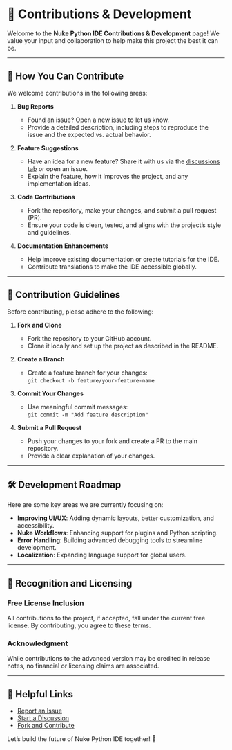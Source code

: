 # 🤝 Contributions & Development

Welcome to the **Nuke Python IDE Contributions & Development** page! We value your input and collaboration to help make this project the best it can be.

---

## 🌟 How You Can Contribute

We welcome contributions in the following areas:

1. **Bug Reports**  
   - Found an issue? Open a [new issue](https://github.com/your-repo/issues) to let us know.
   - Provide a detailed description, including steps to reproduce the issue and the expected vs. actual behavior.

2. **Feature Suggestions**  
   - Have an idea for a new feature? Share it with us via the [discussions tab](https://github.com/your-repo/discussions) or open an issue.
   - Explain the feature, how it improves the project, and any implementation ideas.

3. **Code Contributions**  
   - Fork the repository, make your changes, and submit a pull request (PR).
   - Ensure your code is clean, tested, and aligns with the project’s style and guidelines.

4. **Documentation Enhancements**  
   - Help improve existing documentation or create tutorials for the IDE.
   - Contribute translations to make the IDE accessible globally.

---

## 📜 Contribution Guidelines

Before contributing, please adhere to the following:

1. **Fork and Clone**  
   - Fork the repository to your GitHub account.
   - Clone it locally and set up the project as described in the README.

2. **Create a Branch**  
   - Create a feature branch for your changes:  
     `git checkout -b feature/your-feature-name`

3. **Commit Your Changes**  
   - Use meaningful commit messages:  
     `git commit -m "Add feature description"`

4. **Submit a Pull Request**  
   - Push your changes to your fork and create a PR to the main repository.
   - Provide a clear explanation of your changes.

---

## 🛠️ Development Roadmap

Here are some key areas we are currently focusing on:

- **Improving UI/UX**: Adding dynamic layouts, better customization, and accessibility.
- **Nuke Workflows**: Enhancing support for plugins and Python scripting.
- **Error Handling**: Building advanced debugging tools to streamline development.
- **Localization**: Expanding language support for global users.

---

## 🎉 Recognition and Licensing

### Free License Inclusion
All contributions to the project, if accepted, fall under the current free license. By contributing, you agree to these terms.

### Acknowledgment
While contributions to the advanced version may be credited in release notes, no financial or licensing claims are associated.

---

## 🔗 Helpful Links

- [Report an Issue](https://github.com/your-repo/issues)  
- [Start a Discussion](https://github.com/your-repo/discussions)  
- [Fork and Contribute](https://github.com/your-repo/fork)

Let’s build the future of Nuke Python IDE together! 🚀
